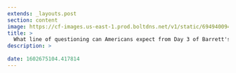 ```yaml
--- 
extends: _layouts.post 
section: content 
image: https://cf-images.us-east-1.prod.boltdns.net/v1/static/694940094001/bbcc6e90-430d-452c-8c2e-fefec8e487b3/82afb013-8213-4851-8ed2-45b2bb1ff162/1280x720/match/image.jpg 
title: > 
  What line of questioning can Americans expect from Day 3 of Barrett's confirmation hearing? 
description: > 
   
date: 1602675104.417814 
--- 
```

